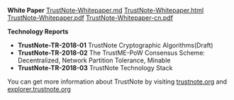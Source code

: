 **White Paper**
[TrustNote-Whitepaper.md](./TrustNote-Whitepaper.md)
[TrustNote-Whitepaper.html](https://trustnote.github.io/TrustNote-Whitepaper.html)
[TrustNote-Whitepaper.pdf](./TrustNote-Whitepaper.pdf)
[TrustNote-Whitepaper-cn.pdf](./TrustNote-Whitepaper-cn.pdf)

**Technology Reports**
- **TrustNote-TR-2018-01** TrustNote Cryptographic Algorithms(Draft)
- **TrustNote-TR-2018-02** The TrustME-PoW Consensus Scheme: Decentralized, Network Partition Tolerance, Minable
- **TrustNote-TR-2018-03** TrustNote Technology Stack

You can get more information about TrustNote by visiting [trustnote.org](https://trustnote.org) and [explorer.trustnote.org](https://explorer.trustnote.org/)
